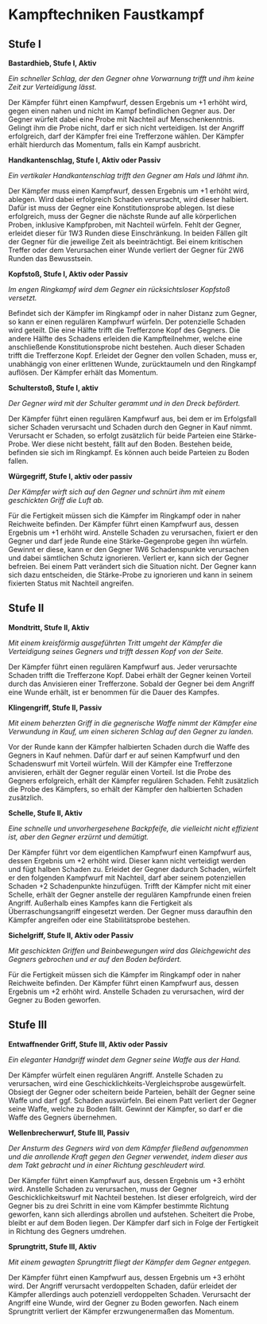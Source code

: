 # Kampftechniken Faustkampf

## Stufe I

**Bastardhieb, Stufe I, Aktiv**

_Ein schneller Schlag, der den Gegner ohne Vorwarnung trifft und ihm keine Zeit zur Verteidigung lässt._

Der Kämpfer führt einen Kampfwurf, dessen Ergebnis um +1 erhöht wird, gegen einen nahen und nicht im Kampf befindlichen Gegner aus. Der Gegner würfelt dabei eine Probe mit Nachteil auf Menschenkenntnis. Gelingt ihm die Probe nicht, darf er sich nicht verteidigen. Ist der Angriff erfolgreich, darf der Kämpfer frei eine Trefferzone wählen. Der Kämpfer erhält hierdurch das Momentum, falls ein Kampf ausbricht.

**Handkantenschlag, Stufe I, Aktiv oder Passiv**

_Ein vertikaler Handkantenschlag trifft den Gegner am Hals und lähmt ihn._

Der Kämpfer muss einen Kampfwurf, dessen Ergebnis um +1 erhöht wird, ablegen. Wird dabei erfolgreich Schaden verursacht, wird dieser halbiert. Dafür ist muss der Gegner eine Konstitutionsprobe ablegen. Ist diese erfolgreich, muss der Gegner die nächste Runde auf alle körperlichen Proben, inklusive Kampfproben, mit Nachteil würfeln. Fehlt der Gegner, erleidet dieser für 1W3 Runden diese Einschränkung. In beiden Fällen gilt der Gegner für die jeweilige Zeit als beeinträchtigt. Bei einem kritischen Treffer oder dem Verursachen einer Wunde verliert der Gegner für 2W6 Runden das Bewusstsein.

**Kopfstoß, Stufe I, Aktiv oder Passiv**

_Im engen Ringkampf wird dem Gegner ein rücksichtsloser Kopfstoß versetzt._

Befindet sich der Kämpfer im Ringkampf oder in naher Distanz zum Gegner, so kann er einen regulären Kampfwurf würfeln. Der potenzielle Schaden wird geteilt. Die eine Hälfte trifft die Trefferzone Kopf des Gegners. Die andere Hälfte des Schadens erleiden die Kampfteilnehmer, welche eine anschließende Konstitutionsprobe nicht bestehen. Auch dieser Schaden trifft die Trefferzone Kopf. Erleidet der Gegner den vollen Schaden, muss er, unabhängig von einer erlittenen Wunde, zurücktaumeln und den Ringkampf auflösen. Der Kämpfer erhält das Momentum.

**Schulterstoß, Stufe I, aktiv**

_Der Gegner wird mit der Schulter gerammt und in den Dreck befördert._

Der Kämpfer führt einen regulären Kampfwurf aus, bei dem er im Erfolgsfall sicher Schaden verursacht und Schaden durch den Gegner in Kauf nimmt. Verursacht er Schaden, so erfolgt zusätzlich für beide Parteien eine Stärke-Probe. Wer diese nicht besteht, fällt auf den Boden. Bestehen beide, befinden sie sich im Ringkampf. Es können auch beide Parteien zu Boden fallen.

**Würgegriff, Stufe I, aktiv oder passiv**

_Der Kämpfer wirft sich auf den Gegner und schnürt ihm mit einem geschickten Griff die Luft ab._

Für die Fertigkeit müssen sich die Kämpfer im Ringkampf oder in naher Reichweite befinden. Der Kämpfer führt einen Kampfwurf aus, dessen Ergebnis um +1 erhöht wird. Anstelle Schaden zu verursachen, fixiert er den Gegner und darf jede Runde eine Stärke-Gegenprobe gegen ihn würfeln. Gewinnt er diese, kann er den Gegner 1W6 Schadenspunkte verursachen und dabei sämtlichen Schutz ignorieren. Verliert er, kann sich der Gegner befreien. Bei einem Patt verändert sich die Situation nicht. Der Gegner kann sich dazu entscheiden, die Stärke-Probe zu ignorieren und kann in seinem fixierten Status mit Nachteil angreifen.

## Stufe II

**Mondtritt, Stufe II, Aktiv**

_Mit einem kreisförmig ausgeführten Tritt umgeht der Kämpfer die Verteidigung seines Gegners und trifft dessen Kopf von der Seite._

Der Kämpfer führt einen regulären Kampfwurf aus. Jeder verursachte Schaden trifft die Trefferzone Kopf. Dabei erhält der Gegner keinen Vorteil durch das Anvisieren einer Trefferzone. Sobald der Gegner bei dem Angriff eine Wunde erhält, ist er benommen für die Dauer des Kampfes.

**Klingengriff, Stufe II, Passiv**

_Mit einem beherzten Griff in die gegnerische Waffe nimmt der Kämpfer eine Verwundung in Kauf, um einen sicheren Schlag auf den Gegner zu landen._

Vor der Runde kann der Kämpfer halbierten Schaden durch die Waffe des Gegners in Kauf nehmen. Dafür darf er auf seinen Kampfwurf und den Schadenswurf mit Vorteil würfeln. Will der Kämpfer eine Trefferzone anvisieren, erhält der Gegner regulär einen Vorteil. Ist die Probe des Gegners erfolgreich, erhält der Kämpfer regulären Schaden. Fehlt zusätzlich die Probe des Kämpfers, so erhält der Kämpfer den halbierten Schaden zusätzlich.

**Schelle, Stufe II, Aktiv**

_Eine schnelle und unvorhergesehene Backpfeife, die vielleicht nicht effizient ist, aber den Gegner erzürnt und demütigt._

Der Kämpfer führt vor dem eigentlichen Kampfwurf einen Kampfwurf aus, dessen Ergebnis um +2 erhöht wird. Dieser kann nicht verteidigt werden und fügt halben Schaden zu. Erleidet der Gegner dadurch Schaden, würfelt er den folgenden Kampfwurf mit Nachteil, darf aber seinem potenziellen Schaden +2 Schadenpunkte hinzufügen. Trifft der Kämpfer nicht mit einer Schelle, erhält der Gegner anstelle der regulären Kampfrunde einen freien Angriff. Außerhalb eines Kampfes kann die Fertigkeit als Überraschungsangriff eingesetzt werden. Der Gegner muss daraufhin den Kämpfer angreifen oder eine Stabilitätsprobe bestehen.

**Sichelgriff, Stufe II, Aktiv oder Passiv**

_Mit geschickten Griffen und Beinbewegungen wird das Gleichgewicht des Gegners gebrochen und er auf den Boden befördert._

Für die Fertigkeit müssen sich die Kämpfer im Ringkampf oder in naher Reichweite befinden. Der Kämpfer führt einen Kampfwurf aus, dessen Ergebnis um +2 erhöht wird. Anstelle Schaden zu verursachen, wird der Gegner zu Boden geworfen.

## Stufe III

**Entwaffnender Griff, Stufe III, Aktiv oder Passiv**

_Ein eleganter Handgriff windet dem Gegner seine Waffe aus der Hand._

Der Kämpfer würfelt einen regulären Angriff. Anstelle Schaden zu verursachen, wird eine Geschicklichkeits-Vergleichsprobe ausgewürfelt. Obsiegt der Gegner oder scheitern beide Parteien, behält der Gegner seine Waffe und darf ggf. Schaden auswürfeln. Bei einem Patt verliert der Gegner seine Waffe, welche zu Boden fällt. Gewinnt der Kämpfer, so darf er die Waffe des Gegners übernehmen.

**Wellenbrecherwurf, Stufe III, Passiv**

_Der Ansturm des Gegners wird von dem Kämpfer fließend aufgenommen und die anrollende Kraft gegen den Gegner verwendet, indem dieser aus dem Takt gebracht und in einer Richtung geschleudert wird._

Der Kämpfer führt einen Kampfwurf aus, dessen Ergebnis um +3 erhöht wird. Anstelle Schaden zu verursachen, muss der Gegner Geschicklichkeitswurf mit Nachteil bestehen. Ist dieser erfolgreich, wird der Gegner bis zu drei Schritt in eine vom Kämpfer bestimmte Richtung geworfen, kann sich allerdings abrollen und aufstehen. Scheitert die Probe, bleibt er auf dem Boden liegen. Der Kämpfer darf sich in Folge der Fertigkeit in Richtung des Gegners umdrehen.

**Sprungtritt, Stufe III, Aktiv**

_Mit einem gewagten Sprungtritt fliegt der Kämpfer dem Gegner entgegen._

Der Kämpfer führt einen Kampfwurf aus, dessen Ergebnis um +3 erhöht wird. Der Angriff verursacht verdoppelten Schaden, dafür erleidet der Kämpfer allerdings auch potenziell verdoppelten Schaden. Verursacht der Angriff eine Wunde, wird der Gegner zu Boden geworfen. Nach einem Sprungtritt verliert der Kämpfer erzwungenermaßen das Momentum.
